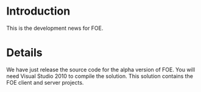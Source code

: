 # Introduction #

This is the development news for FOE.


# Details #

We have just release the source code for the alpha version of FOE. You will need Visual Studio 2010 to compile the solution. This solution contains the FOE client and server projects.